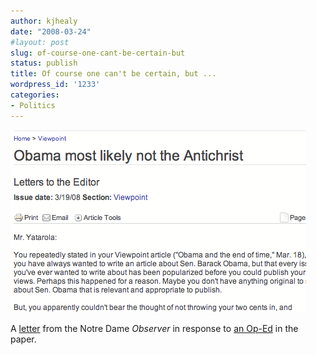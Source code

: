 ```yaml
---
author: kjhealy
date: "2008-03-24"
#layout: post
slug: of-course-one-cant-be-certain-but
status: publish
title: Of course one can't be certain, but ...
wordpress_id: '1233'
categories:
- Politics
---
```


![Obama Most Likely Not the Antichrist](obamaanti.png)

A [letter](http://media.www.ndsmcobserver.com/media/storage/paper660/news/2008/03/19/Viewpoint/Obama.Most.Likely.Not.The.Antichrist-3274101.shtml) from the Notre Dame *Observer* in response to [an Op-Ed](http://media.www.ndsmcobserver.com/media/storage/paper660/news/2008/03/18/Viewpoint/Obama.And.The.End.Of.The.World-3272407.shtml) in the paper.
